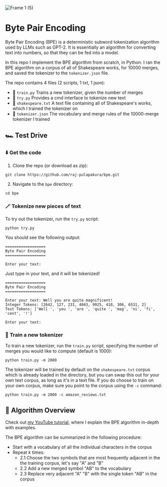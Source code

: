 ![Frame 1 (5)](https://github.com/raj-pulapakura/bpe/assets/87762282/61af30d7-1c95-4978-8c43-01c13def72ac)

# Byte Pair Encoding

Byte Pair Encoding (BPE) is a deterministic subword tokenization algorithm used by LLMs such as GPT-2. It is essentially an algorithm for converting text into numbers, so that they can be fed into a model.

In this repo I implement the BPE algorithm from scratch, in Python. I ran the BPE algorithm on a corpus of all of Shakespeare works, for 10000 merges, and saved the tokenizer to the `tokenizer.json` file.

The repo contains 4 files (2 scripts, 1 txt, 1 json):

- 🐍 `train.py` Trains a new tokenizer, given the number of merges
- 🐍 `try.py` Provides a cmd interface to tokenize new text
- 📃 `shakespeare.txt` A text file containing all of Shakespeare's works, which I trained the tokenizer on
- 💾 `tokenizer.json` The vocabulary and merge rules of the 10000-merge tokenizer I trained

## 🏎️ Test Drive

### ⬇️ Get the code

1. Clone the repo (or download as zip):

```
git clone https://github.com/raj-pulapakura/bpe.git
```

2. Navigate to the `bpe` directory:

```
cd bpe
```

### 🪄 Tokenize new pieces of text

To try out the tokenizer, run the `try.py` script:

```
python try.py
```

You should see the following output:

```
==================
Byte Pair Encoding
==================

Enter your text: 
```

Just type in your text, and it will be tokenized!

```
==================
Byte Pair Encoding
==================

Enter your text: Well you are quite magnificent!
Integer Tokens: [2642, 127, 231, 4043, 9925, 410, 306, 6531, 2]
Text Tokens: ['Well ', 'you ', 'are ', 'quite ', 'mag', 'ni', 'fi', 'cent', '!']

Enter your text:
```

### 🥷 Train a new tokenizer

To train a new tokenizer, run the `train.py` script, specifying the number of merges you would like to compute (default is 1000):

```
python train.py -m 2000
```

The tokenizer will be trained by default on the `shakespeare.txt` corpus which is already loaded in the directory, but you can swap this out for your own text corpus, as long as it's in a text file. If you do choose to train on your own corpus, make sure you point to the corpus using the `-c` command:

```
python train.py -m 2000 -c amazon_reviews.txt
```

## 🧶 Algorithm Overview

Check out [my YouTube tutorial](https://www.youtube.com/watch?v=BcxJk4WQVIw), where I explain the BPE algorithm in-depth with examples.

The BPE algorithm can be summarized in the following procedure:

- Start with a vocabulary of all the individual characters in the corpus
- Repeat *k* times:
  - 2.1 Choose the two symbols that are most frequently adjacent in the the training corpus, let's say "A" and "B"
  - 2.2 Add a new merged symbol "AB" to the vocabulary
  - 2.3 Replace very adjacent "A" "B" with the single token "AB" in the corpus
